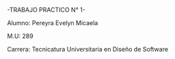 -TRABAJO PRACTICO N° 1-

Alumno: Pereyra Evelyn Micaela

M.U: 289

Carrera: Tecnicatura Universitaria en Diseño de Software
